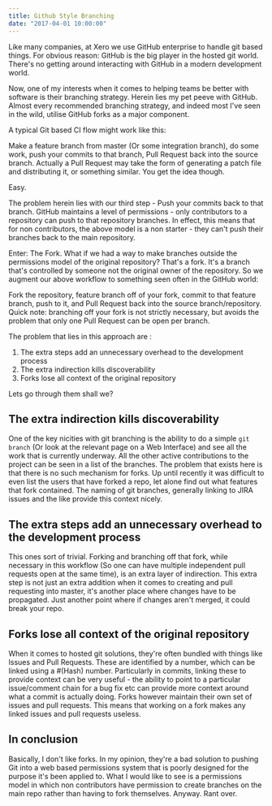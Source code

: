 ```yaml
---
title: Github Style Branching
date: "2017-04-01 10:00:00"
---
```


Like many companies, at Xero we use GitHub enterprise to handle git based things.
For obvious reason: GitHub is the big player in the hosted git world. 
There's no getting around interacting with GitHub in a modern development world.

Now, one of my interests when it comes to helping teams be better with software 
is their branching strategy. Herein lies my pet peeve with GitHub. Almost every 
recommended branching strategy, and indeed most I've seen in the wild, 
utilise GitHub forks as a major component. 

A typical Git based CI flow might work like this:

Make a feature branch from master (Or some integration branch), do some work, 
push your commits to that branch, Pull Request back into the source branch. 
Actually a Pull Request may take the form of generating a patch file and 
distributing it, or something similar. You get the idea though. 

Easy. 

The problem herein lies with our third step - Push your commits back to that branch. 
GitHub maintains a level of permissions - only contributors to a repository can push 
to that repository branches. In effect, this means that for non contributors, the 
above model is a non starter - they can't push their branches back to the main repository.

Enter: The Fork. What if we had a way to make branches outside the permissions model of 
the original repository? That's a fork. It's a branch that's controlled by someone not 
the original owner of the repository. So we augment our above workflow to something seen 
often in the GitHub world:

Fork the repository, feature branch off of your fork, commit to that feature branch, 
push to it, and Pull Request back into the source branch/repository. Quick note: 
branching off your fork is not strictly necessary, but avoids the problem that 
only one Pull Request can be open per branch.

The problem that lies in this approach are :

1. The extra steps add an unnecessary overhead to the development process
2. The extra indirection kills discoverability
3. Forks lose all context of the original repository

Lets go through them shall we?

## The extra indirection kills discoverability

One of the key nicities with git branching is the ability to do a simple
`git branch` (Or look at the relevant page on a Web Interface) and see all
the work that is currently underway. All the other active contributions to the project
can be seen in a list of the branches. The problem that exists here is
that there is no such mechanism for forks. Up until recently it was difficult to even list the
users that have forked a repo, let alone find out what features that fork contained. The
naming of git branches, generally linking to JIRA issues and the like provide this context nicely.

## The extra steps add an unnecessary overhead to the development process

This ones sort of trivial. Forking and branching off that fork, while necessary in
this workflow (So one can have multiple independent pull requests open at the same time),
is an extra layer of indirection. This extra step is not just an extra addition when it comes to creating
and pull requesting into master, it's another place where changes have to be propagated. 
Just another point where if changes aren't merged, it could break your repo.

## Forks lose all context of the original repository

When it comes to hosted git solutions, they're often bundled with things like Issues
and Pull Requests. These are identified by a number, which can be linked using a #(Hash)
number. Particularly in commits, linking these to provide context can be very useful - 
the ability to point to a particular issue/comment chain for a bug fix etc can provide
more context around what a commit is actually doing. Forks however maintain their own
set of issues and pull requests. This means that working on a fork makes any linked issues
and pull requests useless. 

## In conclusion

Basically, I don't like forks. In my opinion, they're a bad solution to pushing Git into a
web based permissions system that is poorly designed for the purpose it's been applied to. 
What I would like to see is a permissions model in which non contributors have permission
to create branches on the main repo rather than having to fork themselves. Anyway. Rant over.
